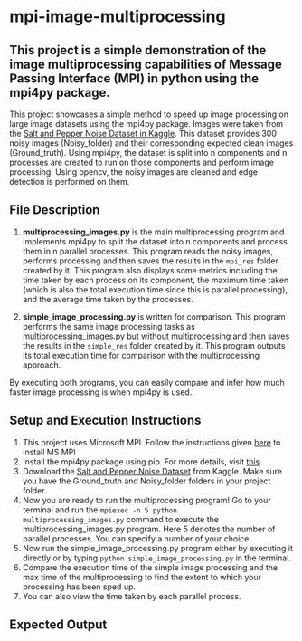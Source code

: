 # mpi-image-multiprocessing

## This project is a simple demonstration of the image multiprocessing capabilities of Message Passing Interface (MPI) in python using the mpi4py package.

This project showcases a simple method to speed up image processing on large image datasets using the mpi4py package. Images were taken from the [Salt and Pepper Noise Dataset in Kaggle](https://www.kaggle.com/datasets/rajneesh231/salt-and-pepper-noise-images). This dataset provides 300 noisy images (Noisy_folder) and their corresponding expected clean images (Ground_truth). Using mpi4py, the dataset is split into n components and n processes are created to run on those components and perform image processing. Using opencv, the noisy images are cleaned and edge detection is performed on them. 

## File Description
1. <strong>multiprocessing_images.py</strong> is the main multiprocessing program and implements mpi4py to split the dataset into n components and process them in n parallel processes. This program reads the noisy images, performs processing and then saves the results in the <code>mpi_res</code> folder created by it. This program also displays some metrics including the time taken by each process on its component, the maximum time taken (which is also the total execution time since this is parallel processing), and the average time taken by the processes.

2. <strong>simple_image_processing.py</strong> is written for comparison. This program performs the same image processing tasks as multiprocessing_images.py but without multiprocessing and then saves the results in the <code>simple_res</code> folder created by it. This program outputs its total execution time for comparison with the multiprocessing approach.

By executing both programs, you can easily compare and infer how much faster image processing is when mpi4py is used. 

## Setup and Execution Instructions

1) This project uses Microsoft MPI. Follow the instructions given [here](https://learn.microsoft.com/en-us/message-passing-interface/microsoft-mpi) to install MS MPI
2) Install the mpi4py package using pip. For more details, visit [this](https://pypi.org/project/mpi4py/)
3) Download the [Salt and Pepper Noise Dataset](https://www.kaggle.com/datasets/rajneesh231/salt-and-pepper-noise-images) from Kaggle. Make sure you have the Ground_truth and Noisy_folder folders in your project folder.
4) Now you are ready to run the multiprocessing program! Go to your terminal and run the <code>mpiexec -n 5 python multiprocessing_images.py</code> command to execute the multiprocessing_images.py program. Here 5 denotes the number of parallel processes. You can specify a number of your choice.
5) Now run the simple_image_processing.py program either by executing it directly or by typing <code>python simple_image_processing.py</code> in the terminal.
6) Compare the execution time of the simple image processing and the max time of the multiprocessing to find the extent to which your processing has been sped up.
7) You can also view the time taken by each parallel process.

## Expected Output

